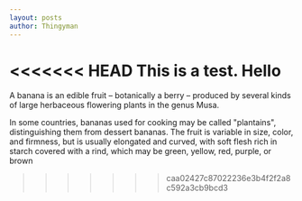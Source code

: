 ```yaml
---
layout: posts
author: Thingyman
---
```


<<<<<<< HEAD
This is a test. Hello
=======

A banana is an edible fruit – botanically a berry – produced by several kinds
of large herbaceous flowering plants in the genus Musa.

In some countries, bananas used for cooking may be called "plantains",
distinguishing them from dessert bananas. The fruit is variable in size, color,
and firmness, but is usually elongated and curved, with soft flesh rich in
starch covered with a rind, which may be green, yellow, red, purple, or brown

> > > > > > > caa02427c87022236e3b4f2f2a8c592a3cb9bcd3
